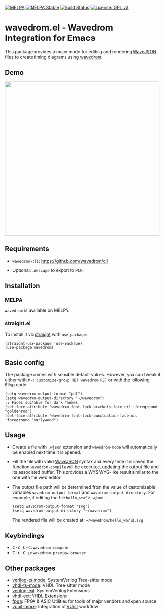 [![MELPA](https://melpa.org/packages/wavedrom-mode-badge.svg)](https://melpa.org/#/wavedrom-mode)
[![MELPA Stable](https://stable.melpa.org/packages/wavedrom-mode-badge.svg)](https://stable.melpa.org/#/wavedrom-mode)
[![Build Status](https://github.com/gmlarumbe/wavedrom-mode/workflows/elisp-check/badge.svg)](https://github.com/gmlarumbe/wavedrom-mode/actions/workflows/elisp-check.yml)
[![License: GPL v3](https://img.shields.io/badge/License-GPL%20v3-blue.svg)](https://www.gnu.org/licenses/gpl-3.0)

# wavedrom.el - Wavedrom Integration for Emacs #

This package provides a major mode for editing and rendering [WaveJSON](https://github.com/wavedrom/schema/blob/master/WaveJSON.md)
files to create timing diagrams using [wavedrom](https://wavedrom.com/).

## Demo

<img src="https://github.com/gmlarumbe/wavedrom-mode/assets/51021955/f2750631-eb69-4fa2-a11b-c127092776c6" height=500>

## Requirements ##

- `wavedrom-cli`: https://github.com/wavedrom/cli

- Optional: `inkscape` to export to PDF


## Installation ##

### MELPA ###

`wavedrom` is available on MELPA.

### straight.el ###

To install it via [straight](https://github.com/radian-software/straight.el) with `use-package`:

```emacs-lisp
(straight-use-package 'use-package)
(use-package wavedrom)
```


## Basic config ##

The package comes with sensible default values.  However, you can
tweak it either with `M-x customize-group RET wavedrom RET` or with
the following Elisp code:

```emacs-lisp
(setq wavedrom-output-format "pdf")
(setq wavedrom-output-directory "~/wavedrom")
;; Faces suitable for dark themes
(set-face-attribute 'wavedrom-font-lock-brackets-face nil :foreground "goldenrod")
(set-face-attribute 'wavedrom-font-lock-punctuation-face nil :foreground "burlywood")
```

## Usage ##

- Create a file with `.wjson` extension and `wavedrom-mode` will automatically
  be enabled next time it is opened.

- Fill the file with valid [WaveJSON](https://github.com/wavedrom/schema/blob/master/WaveJSON.md)
  syntax and every time it is saved the function `wavedrom-compile`
  will be executed, updating the output file and its associated buffer.
  This provides a WYSIWYG-like result similar to the one with the web editor.

- The output file path will be determined from the value of customizable
  variables `wavedrom-output-format` and `wavedrom-output-directory`.
  For example, if editing the file `hello_world.wjson`:
  ```elisp
  (setq wavedrom-output-format "svg")
  (setq wavedrom-output-directory "~/wavedrom")
  ```
  The rendered file will be created at: `~/wavedrom/hello_world.svg`


## Keybindings

- <kbd>C-c C-c</kbd>: `wavedrom-compile`
- <kbd>C-c C-p</kbd>: `wavedrom-preview-browser`


## Other packages

* [verilog-ts-mode](https://github.com/gmlarumbe/verilog-ts-mode): SystemVerilog Tree-sitter mode
* [vhdl-ts-mode](https://github.com/gmlarumbe/vhdl-ts-mode): VHDL Tree-sitter mode
* [verilog-ext](https://github.com/gmlarumbe/verilog-ext): SystemVerilog Extensions
* [vhdl-ext](https://github.com/gmlarumbe/vhdl-ext): VHDL Extensions
* [fpga](https://github.com/gmlarumbe/fpga): FPGA & ASIC Utilities for tools of major vendors and open source
* [vunit-mode](https://github.com/embed-me/vunit-mode.git): Integration of [VUnit](https://github.com/VUnit/vunit) workflow



